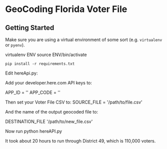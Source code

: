 # GeoCoding Florida Voter File

## Getting Started

Make sure you are using a virtual environment of some sort (e.g. `virtualenv` or
`pyenv`).

virtualenv ENV
source ENV/bin/activate

```
pip install -r requirements.txt
```

Edit hereApi.py:

Add your developer.here.com API keys to:

APP_ID = ''
APP_CODE = ''

Then set your Voter File CSV to:
SOURCE_FILE = '/path/to/file.csv'

And the name of the output geocoded file to:

DESTINATION_FILE '/path/to/new_file.csv'

Now run python hereAPI.py

It took about 20 hours to run through District 49, which is 110,000 voters.